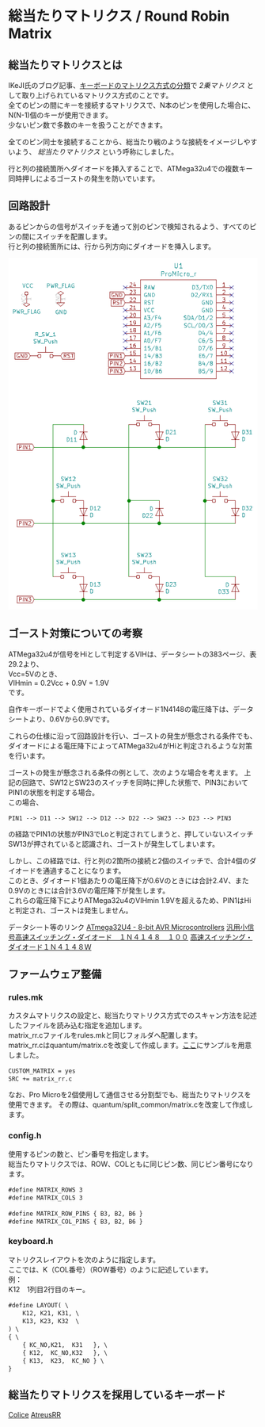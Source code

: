 # 総当たりマトリクス / Round Robin Matrix


## 総当たりマトリクスとは

IKeJI氏のブログ記事、[キーボードのマトリクス方式の分類](https://blog.ikejima.org/make/keyboard/2019/12/14/keyboard-circuit.html)で *2乗マトリクス* として取り上げられているマトリクス方式のことです。  
全てのピンの間にキーを接続するマトリクスで、N本のピンを使用した場合に、N(N-1)個のキーが使用できます。  
少ないピン数で多数のキーを扱うことができます。

全てのピン同士を接続することから、総当たり戦のような接続をイメージしやすいよう、 *総当たりマトリクス* という呼称にしました。

行と列の接続箇所へダイオードを挿入することで、ATMega32u4での複数キー同時押しによるゴーストの発生を防いでいます。



## 回路設計

あるピンからの信号がスイッチを通って別のピンで検知されるよう、すべてのピンの間にスイッチを配置します。  
行と列の接続箇所には、行から列方向にダイオードを挿入します。

![回路図](./assets/RoundRobinCircuitDiagram.png)

## ゴースト対策についての考察

ATMega32u4が信号をHiとして判定するVIHは、データシートの383ページ、表29.2より、  
Vcc=5Vのとき、  
VIHmin = 0.2Vcc + 0.9V = 1.9V  
です。

自作キーボードでよく使用されているダイオード1N4148の電圧降下は、データシートより、0.6Vから0.9Vです。

これらの仕様に沿って回路設計を行い、ゴーストの発生が懸念される条件でも、ダイオードによる電圧降下によってATMega32u4がHiと判定されるような対策を行います。

ゴーストの発生が懸念される条件の例として、次のような場合を考えます。
上記の回路で、SW12とSW23のスイッチを同時に押した状態で、PIN3においてPIN1の状態を判定する場合。  
この場合、

    PIN1 --> D11 --> SW12 --> D12 --> D22 --> SW23 --> D23 --> PIN3

の経路でPIN1の状態がPIN3でLoと判定されてしまうと、押していないスイッチSW13が押されていると認識され、ゴーストが発生してしまいます。

しかし、この経路では、行と列の2箇所の接続と2個のスイッチで、合計4個のダイオードを通過することになります。  
このとき、ダイオード1個あたりの電圧降下が0.6Vのときには合計2.4V、また0.9Vのときには合計3.6Vの電圧降下が発生します。  
これらの電圧降下によりATMega32u4のVIHmin 1.9Vを超えるため、PIN1はHiと判定され、ゴーストは発生しません。

データシート等のリンク
[ATmega32U4 - 8-bit AVR Microcontrollers](https://www.microchip.com/wwwproducts/en/ATmega32u4)
[汎用小信号高速スイッチング・ダイオード　１Ｎ４１４８　１００](http://akizukidenshi.com/catalog/g/gI-00941/)
[高速スイッチング・ダイオード１Ｎ４１４８Ｗ](http://akizukidenshi.com/catalog/g/gI-07084/)

## ファームウェア整備

### rules.mk
カスタムマトリクスの設定と、総当たりマトリクス方式でのスキャン方法を記述したファイルを読み込む指定を追加します。  
matrix_rr.cファイルをrules.mkと同じフォルダへ配置します。  
matrix_rr.cはquantum/matrix.cを改変して作成します。[ここ](./assets/matrix_rr.c)にサンプルを用意しました。

    CUSTOM_MATRIX = yes
    SRC += matrix_rr.c

なお、Pro Microを2個使用して通信させる分割型でも、総当たりマトリクスを使用できます。
その際は、quantum/split_common/matrix.cを改変して作成します。

### config.h
使用するピンの数と、ピン番号を指定します。  
総当たりマトリクスでは、ROW、COLともに同じピン数、同じピン番号になります。

    #define MATRIX_ROWS 3
    #define MATRIX_COLS 3

    #define MATRIX_ROW_PINS { B3, B2, B6 }
    #define MATRIX_COL_PINS { B3, B2, B6 }

### keyboard.h
マトリクスレイアウトを次のように指定します。  
ここでは、K（COL番号）（ROW番号）のように記述しています。  
例：  
K12　1列目2行目のキー。

    #define LAYOUT( \
        K12, K21, K31, \
        K13, K23, K32  \
    ) \
    { \
        { KC_NO,K21,  K31   }, \
        { K12,  KC_NO,K32   }, \
        { K13,  K23,  KC_NO } \
    }

## 総当たりマトリクスを採用しているキーボード

[Colice](https://github.com/jpskenn/Colice)
[AtreusRR](https://github.com/jpskenn/AtreusRR)
